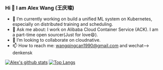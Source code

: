 ### Hi 👋  I am Alex Wang (王庆璨)

<!--
**denkensk/denkensk** is a ✨ _special_ ✨ repository because its `README.md` (this file) appears on your GitHub profile.

Here are some ideas to get you started:

- 🔭 I’m currently working on build a unified ML system on Kubernetes, especially distributed training and scheduling. 
- 🌱 I’m currently learning ...
- 👯 I’m looking to collaborate on ...
- 🤔 I’m looking for help with ...
- 💬 Ask me about ...
- 📫 How to reach me: ...
- 😄 Pronouns: ...
- ⚡ Fun fact: ...
-->

- 🔭 I’m currently working on build a unified ML system on Kubernetes, especially on distributed training and scheduling. 
- 💬 Ask me about: I work on Alibaba Cloud Container Service (ACK). I am a part-time open sourcer(Just for love😄).
- 👯 I’m looking to collaborate on cloudnative.
- 📫 How to reach me: wangqingcan1990@gmail.com and wechat--> denkensk 

[![Alex's github stats](https://github-readme-stats.vercel.app/api?username=denkensk&count_private=true&show_icons=true&theme=radical)](https://github.com/cheyang/github-readme-stats)
[![Top Langs](https://github-readme-stats.vercel.app/api/top-langs/?username=denkensk&hide=HTML,Jupyter%20Notebook&layout=compact&count_private=true&show_icons=true&theme=radical)](https://github.com/denkensk/github-readme-stats)
